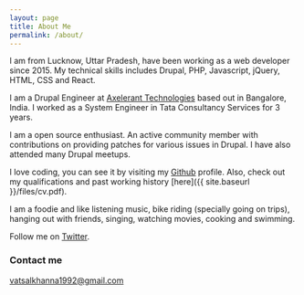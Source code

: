 ```yaml
---
layout: page
title: About Me
permalink: /about/
---
```


I am from Lucknow, Uttar Pradesh, have been working as a web developer since 2015. My technical skills includes Drupal, PHP, Javascript, jQuery, HTML, CSS and React.

I am a Drupal Engineer at [Axelerant Technologies](https://www.axelerant.com) based out in Bangalore, India. I worked as a System Engineer in Tata Consultancy Services for 3 years.

I am a open source enthusiast. An active community member with contributions on providing patches for various issues in Drupal. I have also attended many Drupal meetups.

I love coding, you can see it by visiting my [Github](https://github.com/vatsalkhanna1992) profile. Also, check out my qualifications and past working history [here]({{ site.baseurl }}/files/cv.pdf). 

I am a foodie and like listening music, bike riding (specially going on trips), hanging out with friends, singing, watching movies, cooking and swimming.

Follow me on [Twitter](https://twitter.com/vatsalkhanna92).

### Contact me

[vatsalkhanna1992@gmail.com](mailto:vatsalkhanna1992@gmail.com)
